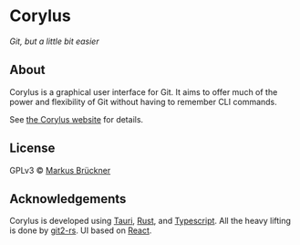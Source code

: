# Corylus

*Git, but a little bit easier*
## About

Corylus is a graphical user interface for Git. It aims to offer much of the power 
and flexibility of Git without having to remember CLI commands.

See [the Corylus website](https://corylus.dev) for details.

## License
GPLv3 © [Markus Brückner](https://github.com/DerNamenlose) 

## Acknowledgements

Corylus is developed using [Tauri](https://tauri.app), [Rust](https://rust-lang.org), and [Typescript](https://www.typescriptlang.org).
All the heavy lifting is done by [git2-rs](https://github.com/rust-lang/git2-rs). UI based on [React](https://reactjs.org).

